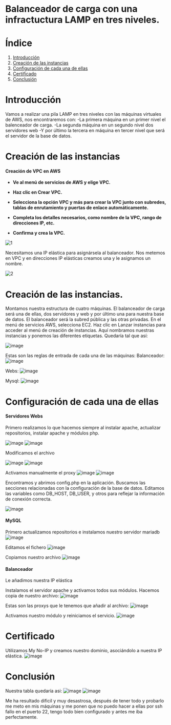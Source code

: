 # Balanceador de carga con una infractuctura LAMP en tres niveles.

# Índice
1. [Introducción](#introducción)
2. [Creación de las instancias](#creación-de-las-instancias)
3. [Configuración de cada una de ellas](#configuración-de-cada-una-de-ellas)
4. [Certificado](#certificado)
5. [Conclusión](#conclusión)

# Introducción

Vamos a realizar una pila LAMP en tres niveles con las máquinas virtuales de AWS, nos encontraremos con:
-La primera máquina en un primer nivel el balenceador de carga.
-La segunda máquina en un segundo nivel dos servidores web
-Y por último la tercera en máquina en tercer nivel que será el servidor de la base de datos.

 
# Creación de las instancias

#### Creación de VPC en AWS

* **Ve al menú de servicios de AWS y elige VPC.**
* **Haz clic en Crear VPC.**
* **Selecciona la opción VPC y más para crear la VPC junto con subredes, tablas de enrutamiento y puertas de enlace automáticamente.**
* **Completa los detalles necesarios, como nombre de la VPC, rango de direcciones IP, etc.**
 
* **Confirma y crea la VPC.**
  
![1](https://github.com/Pablorc222/Balanceador/assets/146434694/c46c400b-c985-47dc-8680-e919ad19c77c)

Necesitamos una IP elástica para asignársela al balanceador. Nos metemos en VPC y en direcciones IP elásticas creamos una y le asignamos un nombre.

![2](https://github.com/Pablorc222/Balanceador/assets/146434694/1b9b41e4-b819-4bcb-821b-b27256956237)

# Creación de las instancias.

Montamos nuestra estructura de cuatro máquinas. El balanceador de carga será una de ellas, dos servidores y web y por último una para nuestra base de datos.
El balanceador será la subred pública y las otras privadas. En el menú de servicios AWS, selecciona EC2. Haz clic en Lanzar instancias para acceder al menú de creación de instancias.
Aquí nombramos nuestras instancias y ponemos las diferentes etiquetas. Quedaría tal que así:

![image](https://github.com/Pablorc222/Balanceador/assets/146434694/58441371-035f-4ad7-a589-811ac8cb31ce)

Estas son las reglas de entrada de cada una de las máquinas:
Balanceador:
![image](https://github.com/Pablorc222/Balanceador/assets/146434694/3acd0d8a-fc7b-44c6-8aa0-95d0837a3be8)

Webs:
![image](https://github.com/Pablorc222/Balanceador/assets/146434694/fda72e21-2f16-43fb-894c-c4b4e63ce743)

Mysql:
![image](https://github.com/Pablorc222/Balanceador/assets/146434694/4d2311f0-95ae-4246-a84e-10b204a4f778)


# Configuración de cada una de ellas

  #### Servidores Webs

  Primero realizamos lo que hacemos siempre al instalar apache, actualizar repositorios, instalar apache y módulos php.

![image](https://github.com/Pablorc222/Balanceador/assets/146434694/1bc9bc50-fc5c-4020-bee6-1ac6703dbd62)
![image](https://github.com/Pablorc222/Balanceador/assets/146434694/25f8f999-6952-4688-b965-46329fdd8b79)


  
 Modificamos el archivo
  
![image](https://github.com/Pablorc222/Balanceador/assets/146434694/4cf9649b-4e34-4154-92ed-ff1ba0e83d46)
![image](https://github.com/Pablorc222/Balanceador/assets/146434694/826d1270-b653-4553-9271-1525adcfda74)


Activamos manualmente el proxy
![image](https://github.com/Pablorc222/Balanceador/assets/146434694/7fc465fb-b25d-4e57-8666-df35bc85a1fd)
![image](https://github.com/Pablorc222/Balanceador/assets/146434694/d7fd97c9-1be5-4190-ba3c-7b324830f728)


Encontramos y abrimos config.php en la aplicación. Buscamos las secciones relacionadas con la configuración de la base de datos. Editamos las variables como DB_HOST, DB_USER, y otros para reflejar la información de conexión correcta.

![image](https://github.com/Pablorc222/Balanceador/assets/146434694/b622e5bd-9229-4356-9281-8fc7f38ac993)



#### MySQL

Primero actualizamos repositorios e instalamos nuestro servidor mariadb
![image](https://github.com/Pablorc222/Balanceador/assets/146434694/eaabc5c6-8244-44ef-865b-fecc28a33a1d)



Editamos el fichero
![image](https://github.com/Pablorc222/Balanceador/assets/146434694/3586c146-1924-4f20-bb61-f5ae02b9e403)

Copiamos nuestro archivo
![image](https://github.com/Pablorc222/Balanceador/assets/146434694/0a99478a-c45c-4467-9110-669e416f513f)



#### Balanceador

Le añadimos nuestra IP elástica

Instalamos el servidor apache y activamos todos sus módulos.
Hacemos copia de nuestro archivo:
![image](https://github.com/Pablorc222/Balanceador/assets/146434694/c19e5c64-66c3-4c9a-99d3-c1b5f8753978)

Estas son las proxys que le tenemos que añadir al archivo:
![image](https://github.com/Pablorc222/Balanceador/assets/146434694/2ba1721a-8764-462a-8c1f-65d5c49d574b)


Activamos nuestro módulo y reiniciamos el servicio.
![image](https://github.com/Pablorc222/Balanceador/assets/146434694/b8416778-761e-4207-8ef4-e8f00423a0ee)



# Certificado

Utilizamos My No-IP y creamos nuestro dominio, asociándolo a nuestra IP elástica.
![image](https://github.com/Pablorc222/Balanceador/assets/146434694/629ab8fd-3b6e-460a-893f-b5ac4ca2896a)

# Conclusión

Nuestra tabla quedaría asi:
![image](https://github.com/Pablorc222/Balanceador/assets/146434694/fb69ae65-c155-41df-8f92-b4c7de632efb)
![image](https://github.com/Pablorc222/Balanceador/assets/146434694/15923c95-d4a6-4167-9c47-a109a17d7abf)

Me ha resultado dificil y muy desastrosa, después de tener todo y probarlo me meto en mis máquinas y me ponen que no puedo hacer a ellas por ssh fallo en el puerto 22, tengo todo bien configurado y antes me iba perfectamente.

